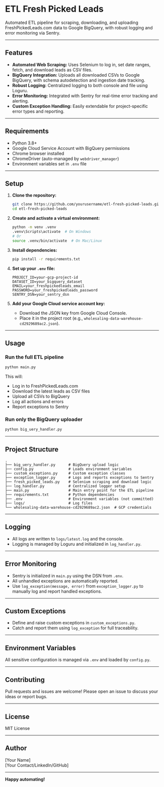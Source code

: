 # ETL Fresh Picked Leads

Automated ETL pipeline for scraping, downloading, and uploading FreshPickedLeads.com data to Google BigQuery, with robust logging and error monitoring via Sentry.

---

## Features

- **Automated Web Scraping:** Uses Selenium to log in, set date ranges, fetch, and download leads as CSV files.
- **BigQuery Integration:** Uploads all downloaded CSVs to Google BigQuery, with schema autodetection and ingestion date tracking.
- **Robust Logging:** Centralized logging to both console and file using Loguru.
- **Error Monitoring:** Integrated with Sentry for real-time error tracking and alerting.
- **Custom Exception Handling:** Easily extendable for project-specific error types and reporting.

---

## Requirements

- Python 3.8+
- Google Cloud Service Account with BigQuery permissions
- Chrome browser installed
- ChromeDriver (auto-managed by `webdriver_manager`)
- Environment variables set in `.env` file

---

## Setup

1. **Clone the repository:**
	```sh
	git clone https://github.com/yourusername/etl-fresh-picked-leads.git
	cd etl-fresh-picked-leads
	```

2. **Create and activate a virtual environment:**
	```sh
	python -m venv .venv
	.venv\Scripts\activate  # On Windows
	# Or
	source .venv/bin/activate  # On Mac/Linux
	```

3. **Install dependencies:**
	```sh
	pip install -r requirements.txt
	```

4. **Set up your `.env` file:**
	```
	PROJECT_ID=your-gcp-project-id
	DATASET_ID=your_bigquery_dataset
	EMAIL=your_freshpickedleads_email
	PASSWORD=your_freshpickedleads_password
	SENTRY_DSN=your_sentry_dsn
	```

5. **Add your Google Cloud service account key:**
	- Download the JSON key from Google Cloud Console.
	- Place it in the project root (e.g., `wholesaling-data-warehouse-cd2929689ac2.json`).

---

## Usage

### Run the full ETL pipeline

```sh
python main.py
```

This will:
- Log in to FreshPickedLeads.com
- Download the latest leads as CSV files
- Upload all CSVs to BigQuery
- Log all actions and errors
- Report exceptions to Sentry

### Run only the BigQuery uploader

```sh
python big_uery_handler.py
```

---

## Project Structure

```
.
├── big_uery_handler.py      # BigQuery upload logic
├── config.py                # Loads environment variables
├── custom_exceptions.py     # Custom exception classes
├── exception_logger.py      # Logs and reports exceptions to Sentry
├── fresh_picked_leads.py    # Selenium scraping and download logic
├── log_handler.py           # Centralized logger setup
├── main.py                  # Main entry point for the ETL pipeline
├── requirements.txt         # Python dependencies
├── .env                     # Environment variables (not committed)
├── logs/                    # Log files
└── wholesaling-data-warehouse-cd2929689ac2.json  # GCP credentials
```

---

## Logging

- All logs are written to `logs/latest.log` and the console.
- Logging is managed by Loguru and initialized in `log_handler.py`.

---

## Error Monitoring

- Sentry is initialized in `main.py` using the DSN from `.env`.
- All unhandled exceptions are automatically reported.
- Use `log_exception(message, error)` from `exception_logger.py` to manually log and report handled exceptions.

---

## Custom Exceptions

- Define and raise custom exceptions in `custom_exceptions.py`.
- Catch and report them using `log_exception` for full traceability.

---

## Environment Variables

All sensitive configuration is managed via `.env` and loaded by `config.py`.

---

## Contributing

Pull requests and issues are welcome! Please open an issue to discuss your ideas or report bugs.

---

## License

MIT License

---

## Author

[Your Name]  
[Your Contact/LinkedIn/GitHub]

---

**Happy automating!**
